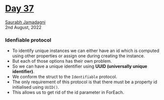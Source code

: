 # [Day 37](https://www.hackingwithswift.com/100/swiftui/37)

[Saurabh Jamadagni](https://github.com/SaurabhJamadagni)<br>
2nd August, 2022

### Idenfiable protocol

- To identify unique instances we can either have an id which is computed using other properties or assign one during creating the instance.
- But each of those options has their own problem.
- So we can have a unique identifier using **UUID (universally unique identifier)**.
- We conform the struct to the `Identifiable` protocol.
- The only requirement of this protocol is that there must be a property id initialised using `UUID()`.
- This allows us to get rid of the id parameter in ForEach.
